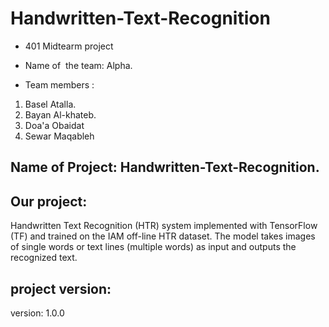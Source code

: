 # Handwritten-Text-Recognition

- 401 Midtearm project

- Name of  the team: Alpha.

- Team members :

1. Basel Atalla.
2. Bayan Al-khateb.
3. Doa'a Obaidat
4. Sewar Maqableh



## Name of Project: Handwritten-Text-Recognition.

## Our project:
Handwritten Text Recognition (HTR) system implemented with TensorFlow (TF) and trained on the IAM off-line HTR dataset. The model takes images of single words or text lines (multiple words) as input and outputs the recognized text.

## project version: 

version: 1.0.0 
